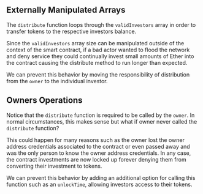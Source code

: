 ## Externally Manipulated Arrays

The `distribute` function loops through the `validInvestors` array in order to transfer tokens to the respective investors balance. 

Since the `validInvestors` array size can be manipulated outside of the context of the smart contract, if a bad actor wanted to flood the network and deny service they could continually invest small amounts of Ether into the contract causing the distribute method to run longer than expected.

We can prevent this behavior by moving the responsibility of distribution from the `owner` to the individual investor.

## Owners Operations

Notice that the `distribute` function is required to be called by the `owner`. In normal circumstances, this makes sense but what if owner never called the `distribute` function? 

This could happen for many reasons such as the owner lost the owner address credentials associated to the contract or even passed away and was the only person to know the owner address credentials. In any case, the contract investments are now locked up forever denying them from converting their investment to tokens.

We can prevent this behavior by adding an additional option for calling this function such as an `unlockTime`, allowing investors access to their tokens.